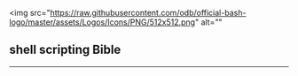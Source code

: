 <img
src="https://raw.githubusercontent.com/odb/official-bash-logo/master/assets/Logos/Icons/PNG/512x512.png"
alt=""

>

<h2>shell scripting Bible</h2>
<hr>
